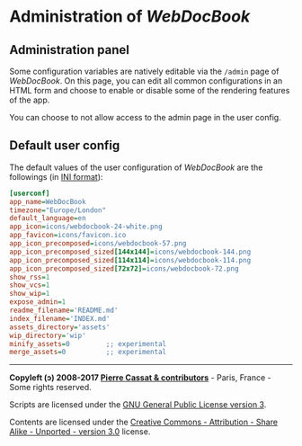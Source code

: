 Administration of *WebDocBook*
==============================


Administration panel
--------------------

Some configuration variables are natively editable via the `/admin` page of
*WebDocBook*. On this page, you can edit all common configurations in an HTML
form and choose to enable or disable some of the rendering features of the app.

You can choose to not allow access to the admin page in the user config.


Default user config
-------------------

The default values of the user configuration of *WebDocBook* are the followings
(in [INI format](http://en.wikipedia.org/wiki/INI_file)):

```ini
[userconf]
app_name=WebDocBook
timezone="Europe/London"
default_language=en
app_icon=icons/webdocbook-24-white.png
app_favicon=icons/favicon.ico
app_icon_precomposed=icons/webdocbook-57.png
app_icon_precomposed_sized[144x144]=icons/webdocbook-144.png
app_icon_precomposed_sized[114x114]=icons/webdocbook-114.png
app_icon_precomposed_sized[72x72]=icons/webdocbook-72.png
show_rss=1
show_vcs=1
show_wip=1
expose_admin=1
readme_filename='README.md'
index_filename='INDEX.md'
assets_directory='assets'
wip_directory='wip'
minify_assets=0         ;; experimental
merge_assets=0          ;; experimental

```


----
**Copyleft (ↄ) 2008-2017 [Pierre Cassat & contributors](http://webdocbook.com/)** - Paris, France - Some rights reserved.

Scripts are licensed under the [GNU General Public License version 3](http://www.gnu.org/licenses/gpl.html).

Contents are licensed under the [Creative Commons - Attribution - Share Alike - Unported - version 3.0](http://creativecommons.org/licenses/by-sa/3.0/) license.
